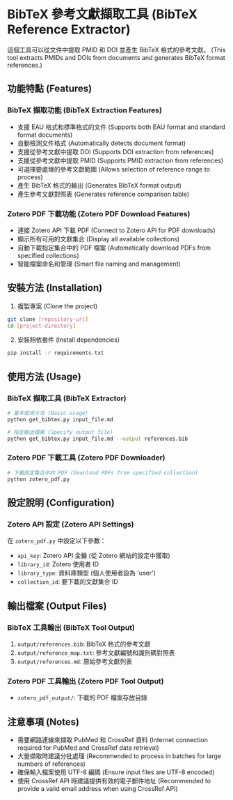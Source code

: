 # BibTeX 參考文獻擷取工具 (BibTeX Reference Extractor)

這個工具可以從文件中提取 PMID 和 DOI 並產生 BibTeX 格式的參考文獻。
(This tool extracts PMIDs and DOIs from documents and generates BibTeX format references.)

## 功能特點 (Features)

### BibTeX 擷取功能 (BibTeX Extraction Features)
- 支援 EAU 格式和標準格式的文件 (Supports both EAU format and standard format documents)
- 自動檢測文件格式 (Automatically detects document format)
- 支援從參考文獻中提取 DOI (Supports DOI extraction from references)
- 支援從參考文獻中提取 PMID (Supports PMID extraction from references)
- 可選擇要處理的參考文獻範圍 (Allows selection of reference range to process)
- 產生 BibTeX 格式的輸出 (Generates BibTeX format output)
- 產生參考文獻對照表 (Generates reference comparison table)

### Zotero PDF 下載功能 (Zotero PDF Download Features)
- 連接 Zotero API 下載 PDF (Connect to Zotero API for PDF downloads)
- 顯示所有可用的文獻集合 (Display all available collections)
- 自動下載指定集合中的 PDF 檔案 (Automatically download PDFs from specified collections)
- 智能檔案命名和管理 (Smart file naming and management)

## 安裝方法 (Installation)

1. 複製專案 (Clone the project)
```bash
git clone [repository-url]
cd [project-directory]
```

2. 安裝相依套件 (Install dependencies)
```bash
pip install -r requirements.txt
```

## 使用方法 (Usage)

### BibTeX 擷取工具 (BibTeX Extractor)
```bash
# 基本使用方法 (Basic usage)
python get_bibtex.py input_file.md

# 指定輸出檔案 (Specify output file)
python get_bibtex.py input_file.md --output references.bib
```

### Zotero PDF 下載工具 (Zotero PDF Downloader)
```bash
# 下載指定集合中的 PDF (Download PDFs from specified collection)
python zotero_pdf.py
```

## 設定說明 (Configuration)

### Zotero API 設定 (Zotero API Settings)
在 `zotero_pdf.py` 中設定以下參數：
- `api_key`: Zotero API 金鑰 (從 Zotero 網站的設定中獲取)
- `library_id`: Zotero 使用者 ID
- `library_type`: 資料庫類型 (個人使用者設為 'user')
- `collection_id`: 要下載的文獻集合 ID

## 輸出檔案 (Output Files)

### BibTeX 工具輸出 (BibTeX Tool Output)
1. `output/references.bib`: BibTeX 格式的參考文獻
2. `output/reference_map.txt`: 參考文獻編號和識別碼對照表
3. `output/references.md`: 原始參考文獻列表

### Zotero PDF 工具輸出 (Zotero PDF Tool Output)
- `zotero_pdf_output/`: 下載的 PDF 檔案存放目錄

## 注意事項 (Notes)

- 需要網路連線來擷取 PubMed 和 CrossRef 資料 (Internet connection required for PubMed and CrossRef data retrieval)
- 大量擷取時建議分批處理 (Recommended to process in batches for large numbers of references)
- 確保輸入檔案使用 UTF-8 編碼 (Ensure input files are UTF-8 encoded)
- 使用 CrossRef API 時建議提供有效的電子郵件地址 (Recommended to provide a valid email address when using CrossRef API) 